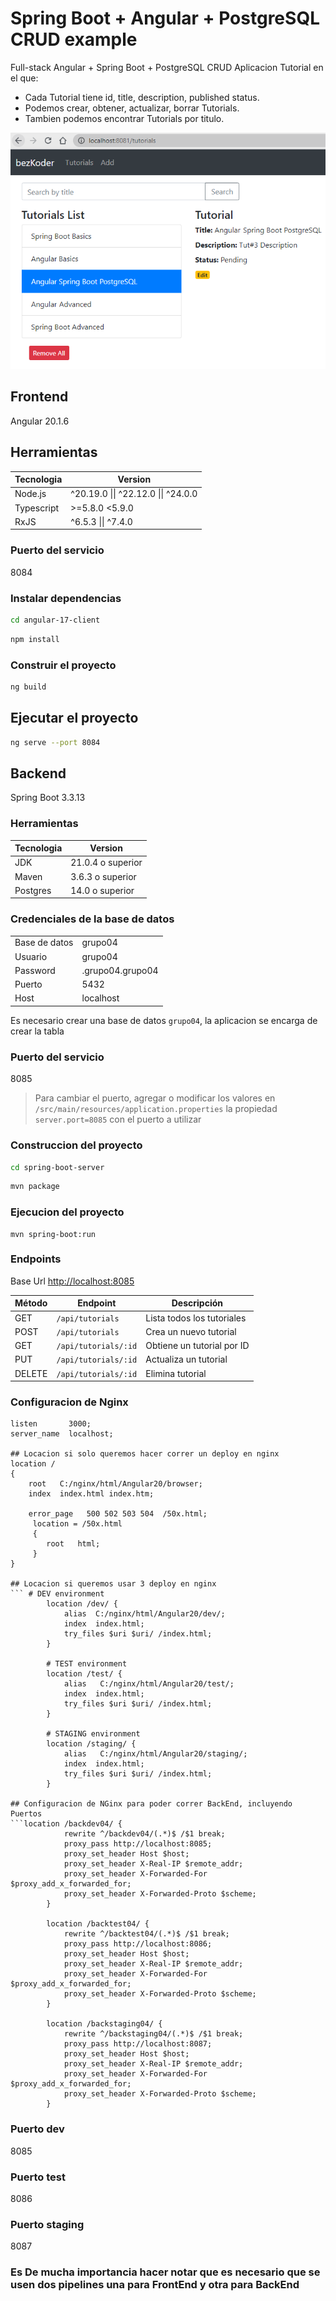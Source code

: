 # Spring Boot + Angular + PostgreSQL CRUD example

Full-stack Angular + Spring Boot + PostgreSQL CRUD Aplicacion Tutorial en el que:
- Cada Tutorial tiene id, title, description, published status.
- Podemos crear, obtener, actualizar, borrar Tutorials.
- Tambien podemos encontrar Tutorials por titulo.

![spring-boot-angular-17-postgresql-example-crud.png](spring-boot-angular-17-postgresql-example-crud.png)

## Frontend
Angular 20.1.6

## Herramientas

| Tecnologia | Version |
| ---- | --- |
| Node.js | ^20.19.0 \|\| ^22.12.0 \|\| ^24.0.0 |
| Typescript | >=5.8.0 <5.9.0 |
| RxJS | ^6.5.3 \|\| ^7.4.0 |

### Puerto del servicio
8084

### Instalar dependencias
```bash
cd angular-17-client
```

```bash
npm install
```

### Construir el proyecto
```bash
ng build
```

## Ejecutar el proyecto
```bash
ng serve --port 8084
```

## Backend
Spring Boot 3.3.13

### Herramientas
| Tecnologia | Version |
| ---- | --- |
| JDK | 21.0.4 o superior |
| Maven | 3.6.3 o superior |
| Postgres | 14.0 o superior|

### Credenciales de la base de datos
| | |
| -- | -- |
| Base de datos | grupo04 |
| Usuario | grupo04 |
| Password | .grupo04.grupo04 |
| Puerto | 5432 |
| Host | localhost |

Es necesario crear una base de datos `grupo04`, la aplicacion se encarga de crear la tabla

### Puerto del servicio
8085

> Para cambiar el puerto, agregar o modificar los valores en `/src/main/resources/application.properties` la propiedad `server.port=8085` con el puerto a utilizar

### Construccion del proyecto
```bash
cd spring-boot-server
```

```bash
mvn package
```

### Ejecucion del proyecto
```
mvn spring-boot:run
```

### Endpoints

Base Url [http://localhost:8085](http://localhost:8085)

| Método | Endpoint        | Descripción                 |
|--------|-----------------|-----------------------------|
| GET    | `/api/tutorials`    | Lista todos los tutoriales    |
| POST   | `/api/tutorials`    | Crea un nuevo tutorial       |
| GET    | `/api/tutorials/:id`| Obtiene un tutorial por ID   |
| PUT    | `/api/tutorials/:id`| Actualiza un tutorial        |
| DELETE | `/api/tutorials/:id`| Elimina tutorial          |

### Configuracion de Nginx
```
listen       3000;
server_name  localhost;

## Locacion si solo queremos hacer correr un deploy en nginx
location / 
{
    root   C:/nginx/html/Angular20/browser;
    index  index.html index.htm;
		
    error_page   500 502 503 504  /50x.html;
     location = /50x.html 
     {
        root   html;
     }
}

## Locacion si queremos usar 3 deploy en nginx
``` # DEV environment
        location /dev/ {
            alias  C:/nginx/html/Angular20/dev/;
            index  index.html;
            try_files $uri $uri/ /index.html;
        }

        # TEST environment
        location /test/ {
            alias   C:/nginx/html/Angular20/test/;
            index  index.html;
            try_files $uri $uri/ /index.html;
        }

        # STAGING environment
        location /staging/ {
            alias   C:/nginx/html/Angular20/staging/;
            index  index.html;
            try_files $uri $uri/ /index.html;
        }

## Configuracion de NGinx para poder correr BackEnd, incluyendo Puertos
```location /backdev04/ {
            rewrite ^/backdev04/(.*)$ /$1 break;
            proxy_pass http://localhost:8085;
            proxy_set_header Host $host;
            proxy_set_header X-Real-IP $remote_addr;
            proxy_set_header X-Forwarded-For $proxy_add_x_forwarded_for;
            proxy_set_header X-Forwarded-Proto $scheme;
        }
        
        location /backtest04/ {
            rewrite ^/backtest04/(.*)$ /$1 break;
            proxy_pass http://localhost:8086;
            proxy_set_header Host $host;
            proxy_set_header X-Real-IP $remote_addr;
            proxy_set_header X-Forwarded-For $proxy_add_x_forwarded_for;
            proxy_set_header X-Forwarded-Proto $scheme;
        }
        
        location /backstaging04/ {
            rewrite ^/backstaging04/(.*)$ /$1 break;
            proxy_pass http://localhost:8087;
            proxy_set_header Host $host;
            proxy_set_header X-Real-IP $remote_addr;
            proxy_set_header X-Forwarded-For $proxy_add_x_forwarded_for;
            proxy_set_header X-Forwarded-Proto $scheme;
        }
```
### Puerto dev
8085
### Puerto test
8086
### Puerto staging
8087

 ### Es De mucha importancia hacer notar que es necesario que se usen dos pipelines una para FrontEnd y otra para BackEnd